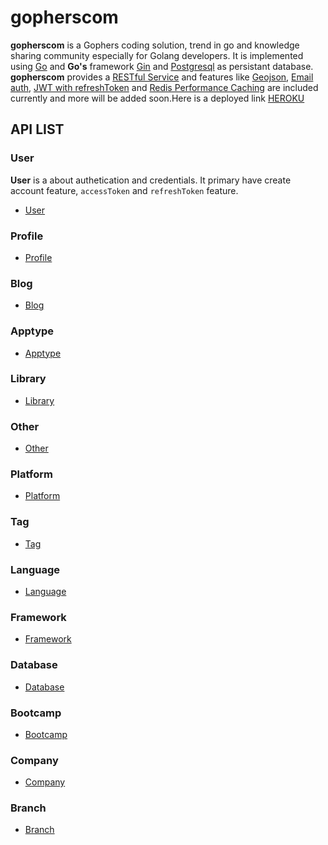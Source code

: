 # gopherscom

**gopherscom** is a Gophers coding solution, trend in go and knowledge sharing community especially for Golang developers. It is implemented using [Go](https://golang.org/) and **Go's** framework [Gin](https://github.com/gin-gonic) and [Postgresql](https://www.postgresql.org/) as persistant database. **gopherscom** provides a [RESTful Service](https://restfulapi.net/)
 and features like [Geojson](http://geojson.io/), [Email
auth](https://mail.google.com/), [JWT with refreshToken](http://www.passportjs.org/) and [Redis Performance Caching](https://redis.io/) are included currently and more will be
added soon.Here is a deployed link [HEROKU](https://gopherscom.herokuapp.com/)


##

##


## API LIST

### User
**User** is a about authetication and credentials. It primary have create account feature, `accessToken` and `refreshToken` feature.
- [User](./docs/user.md)


### Profile
- [Profile](./docs/profile.md)

### Blog
- [Blog](./docs/blog.md)

### Apptype
- [Apptype](./docs/apptype.md)

### Library
- [Library](./docs/library.md)

### Other
- [Other](./docs/other.md)

### Platform
- [Platform](./docs/platform.md)

### Tag
- [Tag](./docs/tag.md)

### Language
- [Language](./docs/language.md)

### Framework
- [Framework](./docs/framework.md)

### Database
- [Database](./docs/database.md)

### Bootcamp
- [Bootcamp](./docs/bootcamp.md)

### Company
- [Company](./docs/company.md)

### Branch
- [Branch](./docs/branch.md)

##

##